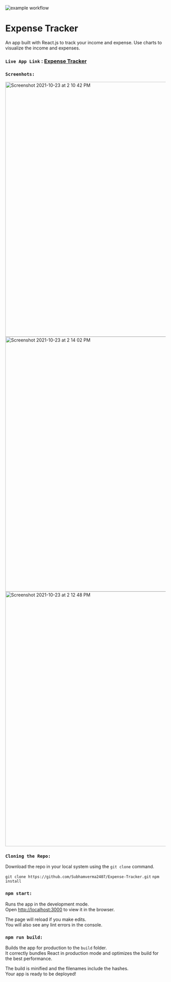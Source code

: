 ![example workflow](https://github.com/subhamverma2407/Expense-Tracker/actions/workflows/Build.yml/)

# Expense Tracker

An app built with React.js to track your income and expense. Use charts to visualize the income and expenses.

### `Live App Link` :  [Expense Tracker](https://expensetrackerapp1.netlify.app/)

### `Screenhots:`

<img width="800" alt="Screenshot 2021-10-23 at 2 10 42 PM" src="https://user-images.githubusercontent.com/26406370/138549647-530adae4-ba6d-4fcd-88f9-e813a701f67a.png">

<img width="800" alt="Screenshot 2021-10-23 at 2 14 02 PM" src="https://user-images.githubusercontent.com/26406370/138549764-358337a9-a54c-4861-bd7d-cee01107f6f4.png">

<img width="800" alt="Screenshot 2021-10-23 at 2 12 48 PM" src="https://user-images.githubusercontent.com/26406370/138549772-cee6cded-b302-4d45-b23b-6c048c479e1c.png">

### `Cloning the Repo:`

Download the repo in your local system using the `git clone` command.

`git clone https://github.com/Subhamverma2407/Expense-Tracker.git`
`npm install`

### `npm start:`

Runs the app in the development mode.\
Open [http://localhost:3000](http://localhost:3000) to view it in the browser.

The page will reload if you make edits.\
You will also see any lint errors in the console.

### `npm run build:`

Builds the app for production to the `build` folder.\
It correctly bundles React in production mode and optimizes the build for the best performance.

The build is minified and the filenames include the hashes.\
Your app is ready to be deployed!
